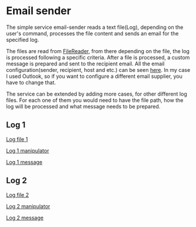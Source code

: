 # Email sender 

The simple service email-sender reads a text file(Log), depending on the user's command, processes the file content and sends an email for the specified log. 

The files are read from [FileReader](https://github.com/DenisBuserski/email-sender/blob/main/src/main/java/org/example/FileReader.java), from there depending on the file, the log is processеd following a specific criteria. After a file is processed, a custom message is prepared and sent to the recipient email. All the email configuration(sender, recipient, host and etc.) can be seen [here](https://github.com/DenisBuserski/email-sender/blob/main/src/main/java/org/example/email/EmailConfiguration.java). In my case I used Outlook, so if you want to configure a different email supplier, you have to change that.

The service can be extended by adding more cases, for other different log files. For each one of them you would need to have the file path, how the log will be processed and what message needs to be prepared.






## Log 1
[Log file 1](https://github.com/DenisBuserski/email-sender/blob/main/src/main/resources/logs-1.txt)

[Log 1 manipulator](https://github.com/DenisBuserski/email-sender/blob/main/src/main/java/org/example/logmanipulator/Log1.java)

[Log 1 message](https://github.com/DenisBuserski/email-sender/blob/main/src/main/java/org/example/messagepreparation/Log1Message.java)



## Log 2
[Log file 2](https://github.com/DenisBuserski/email-sender/blob/main/src/main/resources/logs-2.txt)

[Log 2 manipulator](https://github.com/DenisBuserski/email-sender/blob/main/src/main/java/org/example/logmanipulator/Log2.java)

[Log 2 message](https://github.com/DenisBuserski/email-sender/blob/main/src/main/java/org/example/messagepreparation/Log2Message.java)
